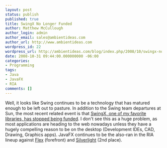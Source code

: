 ```yaml
---
layout: post
status: publish
published: true
title: SwingX No Longer Funded
author: Matthew McCullough
author_login: admin
author_email: sales@ambientideas.com
author_url: http://www.ambientideas.com
wordpress_id: 22
wordpress_url: http://ambientideas.com/blog/index.php/2008/10/swingx-no-longer-funded/
date: 2008-10-31 09:44:00.000000000 -06:00
categories:
- Programming
tags:
- Java
- JavaFX
- RIA
comments: []
---
```

<p>Well, it looks like Swing continues to be a technology that has matured enough to be left out to pasture. In addition to the Swing team departures at Sun, the most recent related event is that <a href="http://forums.java.net/jive/thread.jspa?messageID=313969" target="_blank">SwingX, one of my favorite libraries, has stopped being funded</a>. I don't see this as a huge problem, as most applications are heading to the web nowadays unless they have a hugely compelling reason to be on the desktop (Development IDEs, CAD, Drawing, Graphics apps). JavaFX continues to be the also-ran in the RIA lineup against <a href="http://www.adobe.com/products/flex/" target="_blank">Flex</a> (forefront) and <a href="http://silverlight.net/" target="_blank">Silverlight</a> (2nd place).</p>
